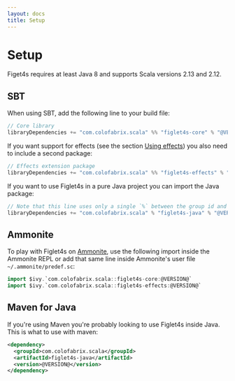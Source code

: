 ```yaml
---
layout: docs
title: Setup
---
```

# Setup

Figet4s requires at least Java 8 and supports Scala versions 2.13 and 2.12.

## SBT

When using SBT, add the following line to your build file:

```scala
// Core library
libraryDependencies += "com.colofabrix.scala" %% "figlet4s-core" % "@VERSION@"
```

If you want support for effects (see the section [Using
effects](advanced-usage.html#using-effects)) you also need to include a second package:

```scala
// Effects extension package
libraryDependencies += "com.colofabrix.scala" %% "figlet4s-effects" % "@VERSION@"
```

If you want to use Figlet4s in a pure Java project you can import the Java package:

```scala
// Note that this line uses only a single `%` between the group id and the artifact id.
libraryDependencies += "com.colofabrix.scala" % "figlet4s-java" % "@VERSION@"
```

## Ammonite

To play with Figlet4s on [Ammonite](http://ammonite.io/), use the following import inside the
Ammonite REPL or add that same line inside Ammonite's user file `~/.ammonite/predef.sc`:

```scala
import $ivy.`com.colofabrix.scala::figlet4s-core:@VERSION@`
import $ivy.`com.colofabrix.scala::figlet4s-effects:@VERSION@`
```

## Maven for Java

If you're using Maven you're probably looking to use Figlet4s inside Java. This is what to use with
maven:

```xml
<dependency>
  <groupId>com.colofabrix.scala</groupId>
  <artifactId>figlet4s-java</artifactId>
  <version>@VERSION@</version>
</dependency>
```
